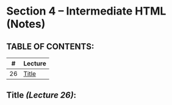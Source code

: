 # Section 4 – Intermediate HTML (Notes)

## TABLE OF CONTENTS:
| # | Lecture |
| :------: | :---------------------------------------- |
| 26 | [Title](#title-lecture-26)   |

## Title _(Lecture 26)_:
